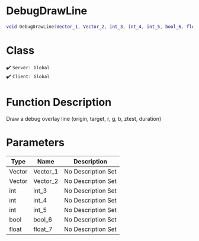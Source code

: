 # DebugDrawLine
```lua
void DebugDrawLine(Vector_1, Vector_2, int_3, int_4, int_5, bool_6, float_7)
```
# Class
✔️ `Server: Global`  
✔️ `Client: Global`  

# Function Description
Draw a debug overlay line (origin, target, r, g, b, ztest, duration)
# Parameters
Type|Name|Description
--|--|--
Vector|Vector_1|No Description Set
Vector|Vector_2|No Description Set
int|int_3|No Description Set
int|int_4|No Description Set
int|int_5|No Description Set
bool|bool_6|No Description Set
float|float_7|No Description Set
